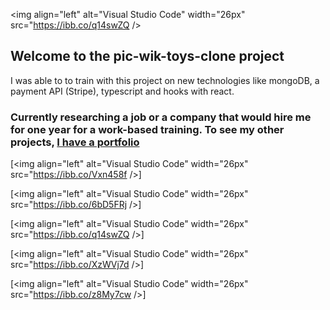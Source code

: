 <img align="left" alt="Visual Studio Code" width="26px" src="https://ibb.co/q14swZQ />
## Welcome to the pic-wik-toys-clone project

I was able to to train with this project on new technologies like mongoDB, a payment API (Stripe), typescript and hooks with react.

### Currently researching a job or a company that would hire me for one year for a work-based training. To see my other projects, [I have a portfolio][website]



  
  [<img align="left" alt="Visual Studio Code" width="26px" src="https://ibb.co/Vxn458f />]
  
  [<img align="left" alt="Visual Studio Code" width="26px" src="https://ibb.co/6bD5FRj />]
  
  [<img align="left" alt="Visual Studio Code" width="26px" src="https://ibb.co/q14swZQ />]
  
  [<img align="left" alt="Visual Studio Code" width="26px" src="https://ibb.co/XzWVj7d />]
  
  [<img align="left" alt="Visual Studio Code" width="26px" src="https://ibb.co/z8My7cw />]
  
  
  [website]: https://armand-meunier.herokuapp.com/
